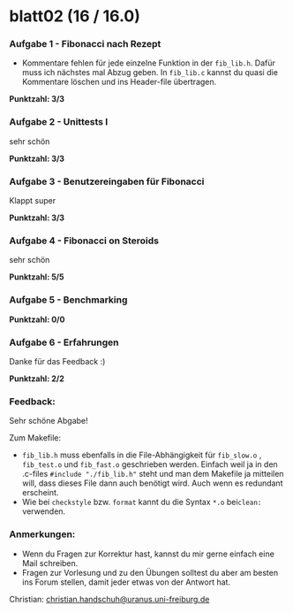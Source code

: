 # blatt02 (16 / 16.0)

### Aufgabe 1 - Fibonacci nach Rezept

- Kommentare fehlen für jede einzelne Funktion in der `fib_lib.h`. Dafür muss ich nächstes mal Abzug geben. In `fib_lib.c` kannst du quasi die Kommentare löschen und ins Header-file übertragen.

**Punktzahl: 3/3**

### Aufgabe 2 - Unittests I

sehr schön

**Punktzahl: 3/3**

### Aufgabe 3 - Benutzereingaben für Fibonacci

Klappt super

**Punktzahl: 3/3**

### Aufgabe 4 - Fibonacci on Steroids

sehr schön

**Punktzahl: 5/5**

### Aufgabe 5 - Benchmarking

**Punktzahl: 0/0**

### Aufgabe 6 - Erfahrungen

Danke für das Feedback :)

**Punktzahl: 2/2**

### Feedback:

Sehr schöne Abgabe!

Zum Makefile: 

- `fib_lib.h` muss ebenfalls in die File-Abhängigkeit für `fib_slow.o` , `fib_test.o` und `fib_fast.o` geschrieben werden. Einfach weil ja in den .c-files `#include "./fib_lib.h"` steht und man dem Makefile ja mitteilen will, dass dieses File dann auch benötigt wird. Auch wenn es redundant erscheint. 
- Wie bei `checkstyle` bzw. `format` kannt du die Syntax `*.o` bei` clean: ` verwenden.

### Anmerkungen:

- Wenn du Fragen zur Korrektur hast, kannst du mir gerne einfach
  eine Mail schreiben.
- Fragen zur Vorlesung und zu den Übungen solltest du aber am
  besten ins Forum stellen, damit jeder etwas von der Antwort hat.

Christian: <christian.handschuh@uranus.uni-freiburg.de>